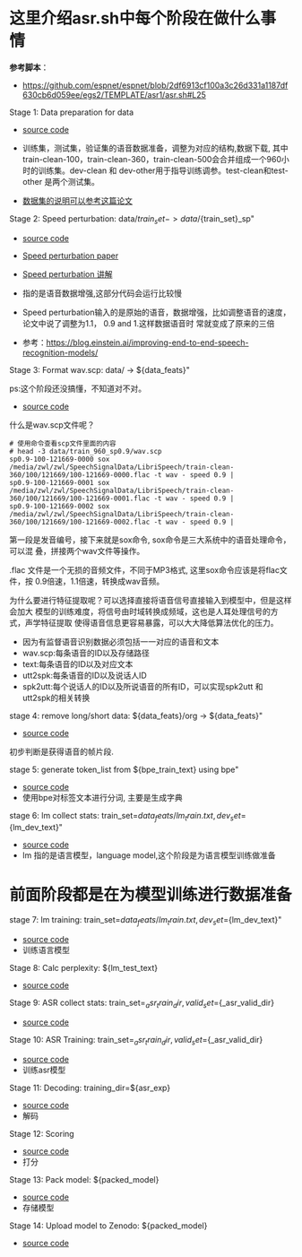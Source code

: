 # 这里介绍asr.sh中每个阶段在做什么事情

**参考脚本**：

- https://github.com/espnet/espnet/blob/2df6913cf100a3c26d331a1187df630cb6d059ee/egs2/TEMPLATE/asr1/asr.sh#L25


Stage 1: Data preparation for data

- [source code](https://github.com/espnet/espnet/blob/2df6913cf100a3c26d331a1187df630cb6d059ee/egs2/TEMPLATE/asr1/asr.sh#L399)

- 训练集，测试集，验证集的语音数据准备，调整为对应的结构,数据下载, 其中train-clean-100，train-clean-360，train-clean-500会合并组成一个960小时的训练集。dev-clean 和 dev-other用于指导训练调参。test-clean和test-other 是两个测试集。
- [数据集的说明可以参考这篇论文](https://link.zhihu.com/?target=http%3A//www.danielpovey.com/files/2015_icassp_librispeech.pdf) 

Stage 2: Speed perturbation: data/${train_set} -> data/${train_set}_sp" 

- [source code](https://github.com/espnet/espnet/blob/2df6913cf100a3c26d331a1187df630cb6d059ee/egs2/TEMPLATE/asr1/asr.sh#L406)

- [Speed perturbation paper](https://www.danielpovey.com/files/2015_interspeech_augmentation.pdf) 
- [Speed perturbation 讲解](https://zhuanlan.zhihu.com/p/37958212)
- 指的是语音数据增强,这部分代码会运行比较慢
- Speed perturbation输入的是原始的语音，数据增强，比如调整语音的速度，论文中说了调整为1.1， 0.9 and 1.这样数据语音时
  常就变成了原来的三倍
- 参考：https://blog.einstein.ai/improving-end-to-end-speech-recognition-models/

Stage 3: Format wav.scp: data/ -> ${data_feats}"

ps:这个阶段还没搞懂，不知道对不对。

- [source code](https://github.com/espnet/espnet/blob/2df6913cf100a3c26d331a1187df630cb6d059ee/egs2/TEMPLATE/asr1/asr.sh#L428)

什么是wav.scp文件呢？

```
# 使用命令查看scp文件里面的内容
# head -3 data/train_960_sp0.9/wav.scp
sp0.9-100-121669-0000 sox /media/zwl/zwl/SpeechSignalData/LibriSpeech/train-clean-360/100/121669/100-121669-0000.flac -t wav - speed 0.9 |
sp0.9-100-121669-0001 sox /media/zwl/zwl/SpeechSignalData/LibriSpeech/train-clean-360/100/121669/100-121669-0001.flac -t wav - speed 0.9 |
sp0.9-100-121669-0002 sox /media/zwl/zwl/SpeechSignalData/LibriSpeech/train-clean-360/100/121669/100-121669-0002.flac -t wav - speed 0.9 |
```

第一段是发音编号，接下来就是sox命令, sox命令是三大系统中的语音处理命令，可以混
叠，拼接两个wav文件等操作。

.flac 文件是一个无损的音频文件，不同于MP3格式, 这里sox命令应该是将flac文件，按
0.9倍速，1.1倍速，转换成wav音频。


为什么要进行特征提取呢？可以选择直接将语音信号直接输入到模型中，但是这样会加大
模型的训练难度，将信号由时域转换成频域，这也是人耳处理信号的方式，声学特征提取
使得语音信息更容易暴露，可以大大降低算法优化的压力。

- 因为有监督语音识别数据必须包括一一对应的语音和文本
- wav.scp:每条语音的ID以及存储路径
- text:每条语音的ID以及对应文本
- utt2spk:每条语音的ID以及说话人ID
- spk2utt:每个说话人的ID以及所说语音的所有ID，可以实现spk2utt 和 utt2spk的相关转换

stage 4: remove long/short data: ${data_feats}/org -> ${data_feats}"

- [source code](https://github.com/espnet/espnet/blob/2df6913cf100a3c26d331a1187df630cb6d059ee/egs2/TEMPLATE/asr1/asr.sh#L526)

初步判断是获得语音的帧片段.

stage 5: generate token_list from ${bpe_train_text} using bpe"

- [source code](https://github.com/espnet/espnet/blob/2df6913cf100a3c26d331a1187df630cb6d059ee/egs2/TEMPLATE/asr1/asr.sh#L590)
- 使用bpe对标签文本进行分词, 主要是生成字典


stage 6: lm collect stats: train_set=${data_feats}/lm_train.txt, dev_set=${lm_dev_text}"

- [source code](https://github.com/espnet/espnet/blob/2df6913cf100a3c26d331a1187df630cb6d059ee/egs2/TEMPLATE/asr1/asr.sh#L669) 
- lm 指的是语言模型，language model,这个阶段是为语言模型训练做准备

# 前面阶段都是在为模型训练进行数据准备

stage 7: lm training: train_set=${data_feats}/lm_train.txt, dev_set=${lm_dev_text}"

- [source code](https://github.com/espnet/espnet/blob/2df6913cf100a3c26d331a1187df630cb6d059ee/egs2/TEMPLATE/asr1/asr.sh#L748) 
- 训练语言模型

Stage 8: Calc perplexity: ${lm_test_text}

- [source code](https://github.com/espnet/espnet/blob/2df6913cf100a3c26d331a1187df630cb6d059ee/egs2/TEMPLATE/asr1/asr.sh#L824) 

Stage 9: ASR collect stats: train_set=${_asr_train_dir}, valid_set=${_asr_valid_dir}

- [source code](https://github.com/espnet/espnet/blob/2df6913cf100a3c26d331a1187df630cb6d059ee/egs2/TEMPLATE/asr1/asr.sh#L847)

Stage 10: ASR Training: train_set=${_asr_train_dir}, valid_set=${_asr_valid_dir}

- [source code](https://github.com/espnet/espnet/blob/2df6913cf100a3c26d331a1187df630cb6d059ee/egs2/TEMPLATE/asr1/asr.sh#L948) 
- 训练asr模型

Stage 11: Decoding: training_dir=${asr_exp}

- [source code](https://github.com/espnet/espnet/blob/2df6913cf100a3c26d331a1187df630cb6d059ee/egs2/TEMPLATE/asr1/asr.sh#L1094) 
- 解码

Stage 12: Scoring

- [source code](https://github.com/espnet/espnet/blob/2df6913cf100a3c26d331a1187df630cb6d059ee/egs2/TEMPLATE/asr1/asr.sh#L1176) 
- 打分

Stage 13: Pack model: ${packed_model}

- [source code](https://github.com/espnet/espnet/blob/2df6913cf100a3c26d331a1187df630cb6d059ee/egs2/TEMPLATE/asr1/asr.sh#L1295) 
- 存储模型

Stage 14: Upload model to Zenodo: ${packed_model}

- [source code](https://github.com/espnet/espnet/blob/2df6913cf100a3c26d331a1187df630cb6d059ee/egs2/TEMPLATE/asr1/asr.sh#L1328) 
